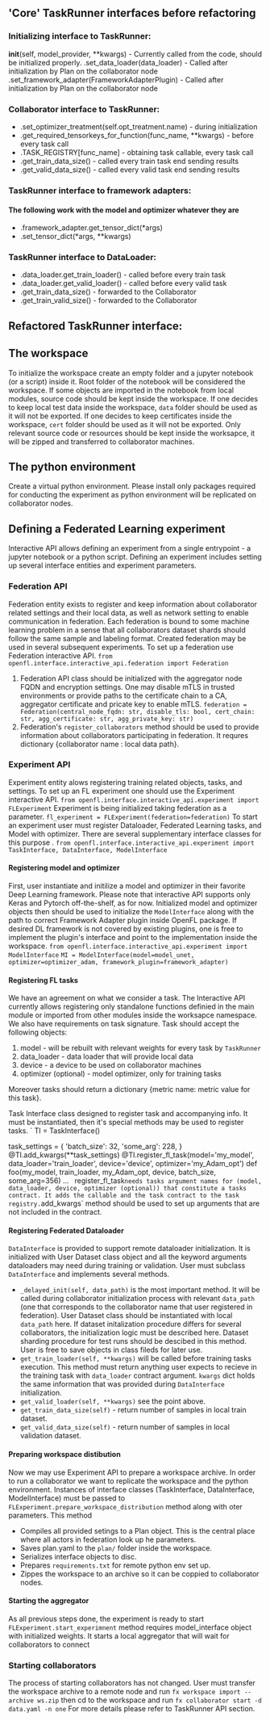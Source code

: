 

## 'Core' TaskRunner interfaces before refactoring

### Initializing interface to TaskRunner:
__init__(self, model_provider, **kwargs) - Currently called from the code, should be initialized properly.
.set_data_loader(data_loader) - Called after initialization by Plan on the collaborator node
.set_framework_adapter(FrameworkAdapterPlugin) - Called after initialization by Plan on the collaborator node

### Collaborator interface to TaskRunner:
* .set_optimizer_treatment(self.opt_treatment.name) - during initialization
* .get_required_tensorkeys_for_function(func_name, **kwargs) - before every task call
* .TASK_REGISTRY[func_name] - obtaining task callable, every task call
* .get_train_data_size() - called every train task end sending results
* .get_valid_data_size() - called every valid task end sending results

### TaskRunner interface to framework adapters:
#### The following work with the model and optimizer whatever they are
* .framework_adapter.get_tensor_dict(*args)
* .set_tensor_dict(*args, **kwargs)

### TaskRunner interface to DataLoader:
* .data_loader.get_train_loader() - called before every train task
* .data_loader.get_valid_loader() - called before every valid task
* .get_train_data_size() - forwarded to the Collaborator
* .get_train_valid_size() - forwarded to the Collaborator

## Refactored TaskRunner interface:


## The workspace
To initialize the workspace create an empty folder and a jupyter notebook (or a script) inside it. Root folder of the notebook will be considered the workspace.
If some objects are imported in the notebook from local modules, source code should be kept inside the workspace.
If one decides to keep local test data inside the workspace, `data` folder should be used as it will not be exported.
If one decides to keep certificates inside the workspace, `cert` folder should be used as it will not be exported.
Only relevant source code or resources should be kept inside the worksapce, it will be zipped and transferred to collaborator machines.

## The python environment
Create a virtual python environment. Please install only packages required for conducting the experiment as python environment will be replicated on collaborator nodes.

## Defining a Federated Learning experiment
Interactive API allows defining an experiment from a single entrypoint - a jupyter notebook or a python script.
Defining an experiment includes setting up several interface entities and experiment parameters.

### Federation API
Federation entity exists to register and keep information about collaborator related settings and their local data, as well as network setting to enable communication in federation. 
Each federation is bound to some machine learning problem in a sense that all collaborators dataset shards should follow the same sample and labeling format. Created federation may be used in several subsequent experiments.
To set up a federation use Federation interactive API.
`from openfl.interface.interactive_api.federation import Federation`
1. Federation API class should be initialized with the aggregator node FQDN and encryption settings. One may disable mTLS in trusted environments or provide paths to the certificate chain to a CA, aggregator certificate and pricate key to enable mTLS.
`federation = Federation(central_node_fqdn: str, disable_tls: bool, cert_chain: str, agg_certificate: str, agg_private_key: str)`
2. Federation's `register_collaborators` method should be used to provide information about collaborators participating in federation.
It requres dictionary {collaborator name : local data path}.

### Experiment API
Experiment entity alows registering training related objects, tasks, and settings.
To set up an FL experiment one should use the Experiment interactive API. 
`from openfl.interface.interactive_api.experiment import FLExperiment`
Experiment is being initialized taking federation as a parameter.
`fl_experiment = FLExperiment(federation=federation)`
To start an experiment user must register Dataloader, Federated Learning tasks, and Model with optimizer. There are several supplementary interface classes for this purpose .
`from openfl.interface.interactive_api.experiment import TaskInterface, DataInterface, ModelInterface`

#### Registering model and optimizer
First, user instantiate and initilize a model and optimizer in their favorite Deep Learning framework. Please note that interactive API supports only Keras and Pytorch off-the-shelf, as for now.
Initialized model and optimizer objects then should be used to initialize the `ModelInterface` along with the path to correct Framework Adapter plugin inside OpenFL package. If desired DL framework is not covered by existing plugins, one is free to implement the plugin's interface and point to the implementation inside the workspace.
`from openfl.interface.interactive_api.experiment import ModelInterface`
`MI = ModelInterface(model=model_unet, optimizer=optimizer_adam, framework_plugin=framework_adapter)`

#### Registering FL tasks
We have an agreement on what we consider a task. The Interactive API currently allows registering only standalone functions definied in the main module or imported from other modules inside the worksapce namespace.
We also have requirements on task signature. Task should accept the following objects:
1. model - will be rebuilt with relevant weights for every task by `TaskRunner`
2. data_loader - data loader that will provide local data
3. device - a device to be used on collaborator machines
4. optimizer (optional) - model optimizer, only for training tasks

Moreover tasks should return a dictionary {metric name: metric value for this task}.

Task Interface class designed to register task and accompanying info.
It must be instantiated, then it's special methods may be used to register tasks.
`
TI = TaskInterface()

task_settings = {
    'batch_size': 32,
    'some_arg': 228,
}
@TI.add_kwargs(**task_settings)
@TI.register_fl_task(model='my_model', data_loader='train_loader',
        device='device', optimizer='my_Adam_opt')
def foo(my_model, train_loader, my_Adam_opt, device, batch_size, some_arg=356)
    ...
`
`register_fl_task` needs tasks argument names for (model, data_loader, device, optimizer (optional)) that constitute a tasks contract.
It adds the callable and the task contract to the task registry.
`add_kwargs` method should be used to set up arguments that are not included in the contract.

#### Registering Federated Dataloader
`DataInterface` is provided to support remote dataloader initialization.
It is initialized with User Dataset class object and all the keyword arguments dataloaders may need during training or validation.
User must subclass `DataInterface` and implements several methods.
* `_delayed_init(self, data_path)` is the most important method. It will be called during collaborator initialization process with relevant `data_path` (one that corresponds to the collaborator name that user registered in federation).
User Dataset class should be instantiated with local `data_path` here. If dataset initalization procedure differs for several collaborators, the initialization logic must be described here. Dataset sharding procedure for test runs should be descibed in this method.
User is free to save objects in class fileds for later use.
* `get_train_loader(self, **kwargs)` will be called before training tasks execution. This method must return anything user expects to recieve in the training task with `data_loader` contract argument.
`kwargs` dict holds the same information that was provided during `DataInterface` initialization.
* `get_valid_loader(self, **kwargs)` see the point above.
* `get_train_data_size(self)` - return number of samples in local train dataset.
* `get_valid_data_size(self)` - return number of samples in local validation dataset. 

#### Preparing workspace distibution
Now we may use Experiment API to prepare a workspace archive. In order to run a collaborator we want to replicate the workspace and the python environment.
Instances of interface classes (TaskInterface, DataInterface, ModelInterface) must be passed to `FLExperiment.prepare_workspace_distribution` method along with oter parameters. This method
* Compiles all provided setings to a Plan object. This is the central place where all actors in federation look up he parameters.
* Saves plan.yaml to the `plan/` folder inside the workspace.
* Serializes interface objects to disc.
* Prepares `requirements.txt` for remote python env set up.
* Zippes the workspace to an archive so it can be coppied to collaborator nodes.

#### Starting the aggregator
As all previous steps done, the experiment is ready to start
`FLExperiment.start_experimnent` method requires model_interface object with initialized weights.
It starts a local aggregator that will wait for collaborators to connect

### Starting collaborators
The process of starting collaborators has not changed.
User must transfer the workspace archive to a remote node and run
`fx workspace import --archive ws.zip`
then cd to the workspace and run
`fx collaborator start -d data.yaml -n one`
For more details please refer to TaskRunner API section.